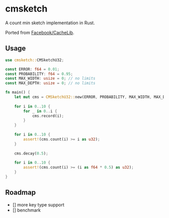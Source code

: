 # cmsketch

A count min sketch implementation in Rust.

Ported from [Facebook/CacheLib](https://github.com/facebook/cachelib).

## Usage

```rust
use cmsketch::CMSketchU32;

const ERROR: f64 = 0.01;
const PROBABILITY: f64 = 0.95;
const MAX_WIDTH: usize = 0; // no limits
const MAX_DEPTH: usize = 0; // no limits

fn main() {
    let mut cms = CMSketchU32::new(ERROR, PROBABILITY, MAX_WIDTH, MAX_DEPTH);
    
    for i in 0..10 {
        for _ in 0..i {
            cms.record(i);
        }
    }
    
    for i in 0..10 {
        assert!(cms.count(i) >= i as u32);
    }
    
    cms.decay(0.5);
    
    for i in 0..10 {
        assert!(cms.count(i) >= (i as f64 * 0.5) as u32);
    }
}
```

## Roadmap

- [] more key type support
- [] benchmark